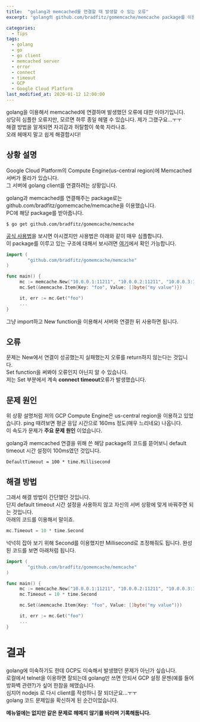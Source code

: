 ```yaml
---
title:  "golang과 memcached를 연결할 때 발생할 수 있는 오류"
excerpt: "golang의 github.com/bradfitz/gomemcache/memcache package를 이용하여 memcached에 연결했을 때 쉽게 발생하지만 모르면 해결할 수 없는 오류"

categories:
  - Tips
tags:
  - golang
  - go
  - go client
  - memcached server
  - error
  - connect
  - timeout
  - GCP
  - Google Cloud Platform
last_modified_at: 2020-01-12 12:00:00
---
```

golang을 이용해서 memcached에 연결하며 발생했던 오류에 대한 이야기입니다.  
상당히 심플한 오류지만, 모르면 하루 종일 헤맬 수 있습니다. 제가 그랬구요...ㅜㅜ  
해결 방법을 알게되면 자괴감과 허탈함이 쑥쑥 자라나죠.  
오래 헤매지 말고 쉽게 해결합시다!

## 상황 설명
Google Cloud Platform의 Compute Engine(us-central region)에 Memcached 서버가 올라가 있습니다.  
그 서버에 golang client를 연결하려는 상황입니다.

golang과 memcached를 연결해주는 package로는 github.com/bradfitz/gomemcache/memcache을 이용했습니다.  
PC에 해당 package를 받아줍니다.
```
$ go get github.com/bradfitz/gomemcache/memcache
```

[공식 사용법](https://github.com/bradfitz/gomemcache)을 보시면 아시겠지만 사용법은 아래와 같이 매우 심플합니다.  
이 package를 이루고 있는 구조에 대해서 보시려면 [여기](https://godoc.org/github.com/bradfitz/gomemcache/memcache#Client.Add)에서 확인 가능합니다.
```go
import (
        "github.com/bradfitz/gomemcache/memcache"
)

func main() {
     mc := memcache.New("10.0.0.1:11211", "10.0.0.2:11211", "10.0.0.3:11212")
     mc.Set(&memcache.Item{Key: "foo", Value: []byte("my value")})

     it, err := mc.Get("foo")
     ...
}
```
그냥 import하고 New function을 이용해서 서버와 연결한 뒤 사용하면 됩니다.  


## 오류
문제는 New에서 연결이 성공했는지 실패했는지 오류를 return하지 않는다는 것입니다.  
Set function을 써봐야 오류인지 아닌지 알 수 있습니다.  
저는 Set 부분에서 계속 **connect timeout**오류가 발생했습니다.

## 문제 원인
위 상황 설명처럼 저의 GCP Compute Engine은 us-central region을 이용하고 있었습니다.
ping 때려보면 평균 응답 시간으로 160ms 정도(매우 느리네요) 나옵니다.  
이 속도가 문제가 **주요 문제 원인** 이었습니다.  

golang과 memcached 연결을 위해 쓴 해당 package의 코드를 뜯어보니 default timeout 시간 설정이 100ms였던 것입니다.
```
DefaultTimeout = 100 * time.Millisecond
```

## 해결 방법
그래서 해결 방법이 간단했던 것입니다.  
단지 default timeout 시간 설정을 사용하지 않고 자신의 서버 상황에 맞게 바꿔주면 되는 것입니다.  
아래의 코드를 이용해서 말이죠.
```go
mc.Timeout = 10 * time.Second
```
넉넉히 잡아 보기 위해 Second를 이용했지만 Millisecond로 조정해줘도 됩니다.
완성된 코드를 보면 아래처럼 됩니다.
```go
import (
        "github.com/bradfitz/gomemcache/memcache"
)

func main() {
     mc := memcache.New("10.0.0.1:11211", "10.0.0.2:11211", "10.0.0.3:11212")
     mc.Timeout = 10 * time.Second

     mc.Set(&memcache.Item{Key: "foo", Value: []byte("my value")})

     it, err := mc.Get("foo")
     ...
}
```

# 결과
golang에 미숙하기도 한데 GCP도 미숙해서 발생했던 문제가 아닌가 싶습니다.  
로컬에서 telnet을 이용하면 잘되는데 golang만 쓰면 안되서 GCP 설정 문젠(예를 들어 방화벽 관련?)가 싶어 한참을 헤맸습니다.  
심지어 nodejs 로 다시 client를 작성하니 잘 되더군요...ㅜㅜ  
golang 코드 문제임을 확신하게 된 순간이었습니다.  

**메뉴얼에는 없지만 같은 문제로 헤메지 않기를 바라며 기록해둡니다.**